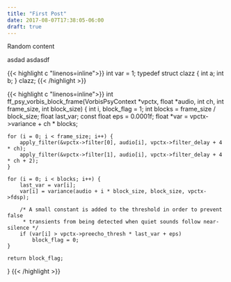 ```yaml
---
title: "First Post"
date: 2017-08-07T17:38:05-06:00
draft: true
---
```

Random content

asdad 
asdasdf

{{< highlight c "linenos=inline">}}
int var = 1;
typedef struct clazz {
	int a;
	int b;
} clazz;
{{< /highlight >}}
<!--more-->
{{< highlight c "linenos=inline">}}
int ff_psy_vorbis_block_frame(VorbisPsyContext *vpctx, float *audio,
                              int ch, int frame_size, int block_size)
{
    int i, block_flag = 1;
    int blocks = frame_size / block_size;
    float last_var;
    const float eps = 0.0001f;
    float *var = vpctx->variance + ch * blocks;

    for (i = 0; i < frame_size; i++) {
        apply_filter(&vpctx->filter[0], audio[i], vpctx->filter_delay + 4 * ch);
        apply_filter(&vpctx->filter[1], audio[i], vpctx->filter_delay + 4 * ch + 2);
    }

    for (i = 0; i < blocks; i++) {
        last_var = var[i];
        var[i] = variance(audio + i * block_size, block_size, vpctx->fdsp);

        /* A small constant is added to the threshold in order to prevent false
         * transients from being detected when quiet sounds follow near-silence */
        if (var[i] > vpctx->preecho_thresh * last_var + eps)
            block_flag = 0;
    }

    return block_flag;
}
{{< /highlight >}}

